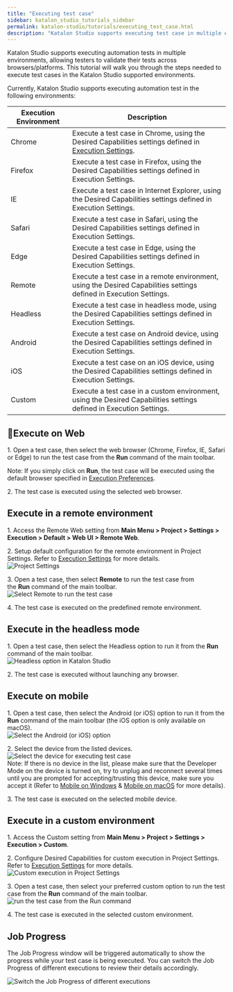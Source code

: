 ```yaml
---
title: "Executing test case"
sidebar: katalon_studio_tutorials_sidebar
permalink: katalon-studio/tutorials/executing_test_case.html
description: "Katalon Studio supports executing test case in multiple environments, allowing testers to validate their tests across browsers/platforms."
---
```

Katalon Studio supports executing automation tests in multiple environments, allowing testers to validate their tests across browsers/platforms. This tutorial will walk you through the steps needed to execute test cases in the Katalon Studio supported environments.  

Currently, Katalon Studio supports executing automation test in the following environments:

<table><thead><tr><th>Execution Environment</th><th>Description</th></tr></thead><tbody><tr><td><span>Chrome</span></td><td><span>Execute a test case in Chrome, using the Desired Capabilities settings defined in </span><a href="https://docs.katalon.com/display/KD/Execution+Settings" target="_blank" rel="noopener noreferrer"><span>Execution Settings</span></a><span>.</span></td></tr><tr><td><span>Firefox</span></td><td><span>Execute a test case in Firefox, using the Desired Capabilities settings defined in </span><span>Execution Settings</span><span>.</span></td></tr><tr><td><span>IE</span></td><td><span>Execute a test case in Internet Explorer, using the Desired Capabilities settings defined in </span><span>Execution Settings</span><span>.</span></td></tr><tr><td><span>Safari</span></td><td><span>Execute a test case in Safari, using the Desired Capabilities settings defined in </span><span>Execution Settings</span><span>.</span></td></tr><tr><td><span>Edge</span></td><td><span>Execute a test case in Edge, using the Desired Capabilities settings defined in </span><span>Execution Settings</span><span>.</span></td></tr><tr><td><span>Remote</span></td><td><span>Execute a test case in a remote environment, using the Desired Capabilities settings defined in </span><span>Execution Settings</span><span>.</span></td></tr><tr><td><span>Headless</span></td><td><span>Execute a test case in headless mode, using the Desired Capabilities settings defined in </span><span>Execution Settings</span><span>.</span></td></tr><tr><td><span>Android</span></td><td><span>Execute a test case on Android device, using the Desired Capabilities settings defined in </span><span>Execution Settings</span><span>.</span></td></tr><tr><td><span>iOS</span></td><td><span>Execute a test case on an iOS device, using the Desired Capabilities settings defined in </span><span>Execution Settings</span><span>.</span></td></tr><tr><td><span>Custom</span></td><td><span>Execute a test case in a custom environment, using the Desired Capabilities settings defined in </span><span>Execution Settings</span><span>.</span></td></tr></tbody></table>

Execute on Web
---------------

1\. Open a test case, then select the web browser (Chrome, Firefox, IE, Safari or Edge) to run the test case from the **Run** command of the main toolbar.

Note: If you simply click on **Run**, the test case will be executed using the default browser specified in [Execution Preferences](https://docs.katalon.com/pages/viewpage.action?pageId=3179873).

2\. The test case is executed using the selected web browser.

Execute in a remote environment
-------------------------------

1\. Access the Remote Web setting from **Main Menu > Project > Settings > Execution > Default > Web UI > Remote Web**.

2\. Setup default configuration for the remote environment in Project Settings. Refer to [Execution Settings](https://docs.katalon.com/display/KD/Execution+Settings) for more details.  
![Project Settings](../../images/katalon-studio/tutorials/executing_test_case/Execution-Settings.png)

3\. Open a test case, then select **Remote** to run the test case from the **Run** command of the main toolbar.  
![Select Remote to run the test case](../../images/katalon-studio/tutorials/executing_test_case/select-Remote.png)  

4\. The test case is executed on the predefined remote environment.

Execute in the headless mode
----------------------------

1\. Open a test case, then select the Headless option to run it from the **Run** command of the main toolbar.  
![Headless option in Katalon Studio](../../images/katalon-studio/tutorials/executing_test_case/select-the-Headless.png)

2\. The test case is executed without launching any browser.

Execute on mobile
-----------------

1\. Open a test case, then select the Android (or iOS) option to run it from the **Run** command of the main toolbar (the iOS option is only available on macOS).  
![Select the Android (or iOS) option](../../images/katalon-studio/tutorials/executing_test_case/select-the-Android.png)

2\. Select the device from the listed devices.  
![Select the device for executing test case](../../images/katalon-studio/tutorials/executing_test_case/Select-the-device.png)  
Note: If there is no device in the list, please make sure that the Developer Mode on the device is turned on, try to unplug and reconnect several times until you are prompted for accepting/trusting this device, make sure you accept it (Refer to [Mobile on Windows](https://docs.katalon.com/display/KD/Mobile+on+Windows) & [Mobile on macOS](https://docs.katalon.com/display/KD/Mobile+on+macOS) for more details).

3\. The test case is executed on the selected mobile device.

Execute in a custom environment
-------------------------------

1\. Access the Custom setting from **Main Menu > Project > Settings > Execution > Custom**.

2\. Configure Desired Capabilities for custom execution in Project Settings. Refer to [Execution Settings](https://docs.katalon.com/display/KD/Execution+Settings) for more details.  
![Custom execution in Project Settings](../../images/katalon-studio/tutorials/executing_test_case/Execution-Settings-2.png)

3\. Open a test case, then select your preferred custom option to run the test case from the **Run** command of the main toolbar.  
![run the test case from the Run command](../../images/katalon-studio/tutorials/executing_test_case/select-your-preferred-custom.png)

4\. The test case is executed in the selected custom environment.

Job Progress
------------

The Job Progress window will be triggered automatically to show the progress while your test case is being executed. You can switch the Job Progress of different executions to review their details accordingly.

![Switch the Job Progress of different executions](../../images/katalon-studio/tutorials/executing_test_case/Job-progress.png)